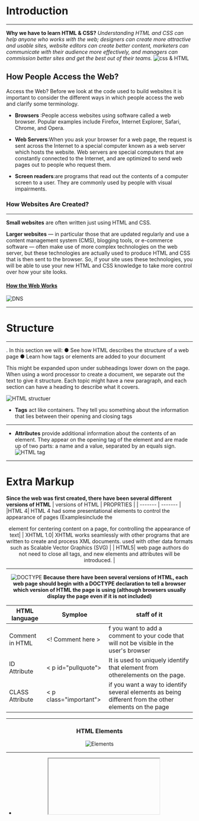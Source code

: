 # Introduction
_________
**Why we have to learn HTML & CSS?**
*Understanding HTML and CSS 
can help anyone who works 
with the web; designers can 
create more attractive and 
usable sites, website editors can 
create better content, marketers 
can communicate with their 
audience more effectively, and 
managers can commission 
better sites and get the best out 
of their teams.*
![css & HTML](https://miro.medium.com/max/2688/1*Q8w9PI58DKjolhl5aDeiOQ.png)

## **How People Access the Web?**
Access the Web?
Before we look at the code used to build 
websites it is important to consider the 
different ways in which people access the web 
and clarify some terminology.

- **Browsers** :People access websites using 
software called a web browser. 
Popular examples include 
Firefox, Internet Explorer, Safari, 
Chrome, and Opera.

- **Web Servers**:When you ask your browser for 
a web page, the request is sent 
across the Internet to a special 
computer known as a web 
server which hosts the website.
Web servers are special 
computers that are constantly 
connected to the Internet, and 
are optimized to send web pages 
out to people who request them.

- **Screen readers**:are programs 
that read out the contents of a 
computer screen to a user. They 
are commonly used by people 
with visual impairments.


### **How Websites Are Created?**
___________
**Small websites** are often written 
just using HTML and CSS.

**Larger websites** — in particular 
those that are updated regularly 
and use a content management system (CMS), blogging tools, or e-commerce software — often make use of more complex technologies on the web server, but these technologies are actually used to produce HTML and CSS that is then sent to the 
browser. So, if your site uses these technologies, you will be able to use your new HTML and CSS knowledge to take more control over how your site looks.
 
 
 #### **[How the Web Works](https://www.youtube.com/watch?v=mpQZVYPuDGU)**
 ![DNS](https://mk0wpwhitesec1it7616.kinstacdn.com/wp-content/uploads/2019/01/dns_generic.jpg)
 
________
 # **Structure**
_______________ 
 . In this section we will:
● See how HTML describes the structure of a web page
● Learn how tags or elements are added to your document

This might be expanded upon 
under subheadings lower down 
on the page. When using a word 
processor to create a document, 
we separate out the text to give 
it structure. Each topic might 
have a new paragraph, and each 
section can have a heading to 
describe what it covers.

![HTML structuer](https://csveda.com/wp-content/uploads/2020/02/HTML_Structure.png)
- **Tags** act like containers. They tell you 
something about the information that lies 
between their opening and closing tags
_____
- **Attributes** provide additional information 
about the contents of an element. They appear 
on the opening tag of the element and are 
made up of two parts: a name and a value, 
separated by an equals sign.
![HTML tag](https://www.computerhope.com/jargon/h/html-tag.gif)

_________
# **Extra Markup**
**Since the web was first created, there have been several different versions of HTML**
| versions of HTML | PROPRTIES   |
| ------- | ------- |
|HTML 4|  HTML 4 had some presentational elements to control the appearance of pages (Examplesinclude the <center> element for centering content on a page, <font> for controlling the appearance of text|
| XHTML 1.0| XHTML works seamlessly with other programs that are written to create and process XML documents. used with other data formats such as Scalable Vector Graphics (SVG) |
 | HTML5|  web page authors do not need to close all tags, and new elements and attributes will be introduced. |
 
 ____

 ![DOCTYPE](https://cdn.guru99.com/images/2/041720_1055_Differenceb1.png)
  **Because there have been several versions of HTML, each web page should begin with a DOCTYPE declaration to tell a browser which version of HTML the page is using (although browsers usually display the page even if it is not included)**
 
 |  HTML language  | Symploe  | staff of it   |
| ------- | ------- | --------- |
|Comment in HTML | <! Comment here > |f you want to add a comment to your code that will not be visible in the user's browser|
|ID Attribute | < p id="pullquote"> |It is used to uniquely identify that element from otherelements on the page. |
 | CLASS Attribute| < p class="important"> |  if you want a way to identify several elements as being different from the other elements on the page |

 _________
 
 ### **HTML Elements**
 ![Elements](https://ewldesign.com/portfolio/css/images/block-and-inline-elements.jpg)
 
 ________
 
 - <iframe> chapter-08/iframes.html HTML An iframe is like a little window that has been cut into your page — and in that window you can see another page. The term iframe is an abbreviation of inline frame.
 
 - <meta> The <meta> element lives inside the <head> element and contains information about that web page.
 
 ___________
 **The new HTML5 elements indicate the purpose of different parts of a web page and help to describe its structure.**
 
 ![HTML Layout](https://i.pinimg.com/736x/36/ae/d0/36aed058a33efa95cc984eb277d410b0.jpg)
 
 _________
**Process & Design**
 
 Target Audience: individuals
● What is the age range of your target audience?
● Will your site appeal to more women or men? What is the mix?
● Which country do your visitors live in?
● Do they live in urban or rural areas?
● What is the average income of visitors?
● What level of education do they have?
● What is their marital or family status?
● What is their occupation?
● How many hours do they work per week?
● How often do they use the web?
● What kind of device do they use to access the web?
 
 Target Audience: Companies
● What is the size of the company or relevant department?
● What is the position of people in the company who visit your site?
● Will visitors be using the site for themselves or for someone else?
● How large is the budget they control?
 
 _____
 **Site Maps**
 The aim is to create a diagram 
of the pages that will be used 
to structure the site. This is 
known as a site map and it will 
show how those pages can be 
grouped.
To help you decide what information should go on each page, you can use a technique called card sorting.This involves placing each piece of information that a visitor might need to know on a separate piece of paper and then organizing the related information into groups.
 
 ![sitemap](https://chili.pa/wp-content/uploads/Sitemap-SEO-1.jpg)
 
 
__________

 **Java Script**
 
 ![java scritp](https://miro.medium.com/max/800/1*JTVWHBtzlA9P6iKMxCF2yQ.png)
 

 * How java script make web pages more interactive?
 
 1.**ACCESS CONTENT**

 You can use JavaScript to select any element, attribute, or text from an HTML page. For example: 

 • Select the text inside all of the <hl> elements on a page 

 • Select any elements that have a class attribute with a value of note 

 • Find out what was entered into a text input whose id attribute has a value of email
 
 2. **MODIFY CONTENT** 

 You can use JavaScript to add elements, attributes, and text to the page, or remove them. For example: 

 • Add a paragraph of text after the first <hl> element 

 • Change the value of class attributes to trigger new CSS rules for those elements 

 • Change the size or position of an <img> element
 
 3.PROGRAM RULES 

 You can specify a set of steps for the browser to follow (like a recipe), which allows it to access or change the content of a page. For example: 

 • A gallery script could check which image a user clicked on and display a larger version of that image. 

 • A mortgage calculator could collect values from a form, perform a calculation, and display repayments. 

 • An animation could check the dimensions of the browser window and move an image to the bottom of the viewable area (also known as the viewport). 

 4.**REACT TO EVENTS** 

 You can specify that a script should run when a specific event has occurred. For example, it could be run when: 

 • A button is pressed 

 • A link is clicked (or tapped) on 

 • A cursor hovers over an element 

 • Information is added to a form 
 

 • An interval of time has passed 

 • A web page has finished loading  
 
  *A script is a series of instructions that a computer can follow to achieve a goal. *
 
 To write a script, you need to first state your goal and then list the tasks that need to be completed in order to achieve it. 
 
 _____
 Start with the big picture of what you want to achieve, and break that down into smaller steps.
 
 1. DEFINE THE GOAL:  First, you need to define the task you want to achieve. You can think of this as a puzzle for the computer to solve. 
 
2. DESIGN THE SCRIPT:  To design a script you split the goal out into a series of tasks that are going to be involved in solving this puzzle. This can be represented using a flowchart. You can then write down individual steps that the computer needs to perform in order to complete each individual task (and any information it needs to perform the task), rather like writing a recipe that it can follow. 
 
 3.  CODE EACH STEP: Each of the steps needs to be written in a programming language that the compu ter understands. In our case, this is JavaScript. As tempting as it can be to start coding straight away, it pays to spend time designing your script before you start writing it. 
 
 Computers are very logical and obedient. They need to be told every detail of what they are expected to do, and they will do it without question. Because they need different types of instructions compared to you or I, everyone who learns to program makes lots of mistakes at the start. Don't be disheartened; in Chapter 10 you will see several ways to discover what might have gone wrong - programmers call this debugging. 
 
 Often scripts will need to perform different tasks in differentsituations. You can use flowcharts to work out how the tasks fit together. 
 
The flowcharts show the paths between each step. 
 ![flowchart](https://www.yworks.com/assets/images/landing-pages/demo-flowchart-example.ecc8bed3ad.png)
 
 _________
 COMPUTERS CREATE MODELS OF THE WORLD USING DATA
 
OBJECTS (TH INGS) 
In computer programming, each physical thing in the world can be represented as an object. 
 
 Each object can have its own: 
 
 • Properties 
 Each property has a name and a value, and each of these name/value pairs tells you something about each individual instance of the object.
 • Events 
 Programmers choose which events they respond to. When a specific event happens, that event can be used to trigger a specific section of the code. Scripts often use different events to trigger different types of functionality. 
So a script will state which events the programmer wants to respond to, and what part of the script should be run when each of those events occur. 

 • Methods 
 typically represent how people (or other things) interact with an object in the real world.
  _______
WEB BROWSERS ARE PROGRAMS BUILT USING OBJECTS
 
the document object has: 
PROPERTIES 
Properties describe characteristics of the current 
web page (such as the title of the page). 
METHODS 
Methods perform tasks associated with the 
document currently loaded in the browser (such 
as getting information from a specified element or 
adding new content). 
EVENTS 
You can respond to events, such as a user clicking or 
tapping on an element. 

Because all major web browsers implement the document object in the same way, the people who create the browsers have already: 
• Implemented properties that you can access to find out about the current page in the browser
 
• Written methods that achieve some common tasks that you are likely to want to do with an HTML page So you will be learning how to work with this object. 
 
In fact, the document object is just one of a set of objects that all major browsers support. When the browser creates a model of a web page, it not only creates a document object, but it also creates a new object for each element on the page. Together these objects are described in the Document Object Model.
 _________
 
 HOW A BROWSER SEES A WEB PAGE:
 
 1. RECEIVE A PAGE AS HTML CODE
 
 2.CREATE A MODEL OF THE PAGE AND STORE IT IN MEMORY
 
 3.USE A RENDERING ENGINE TO SHOW THE PAGE ON SCREEN
 
 ____________
 
 
 HOW HTML, CSS, & JAVASCRIPT FIT TOGETHER 
 
 [](https://slideplayer.com/slide/16324903/95/images/2/How+HTML%2C+CSS%2C+and+JS+Fit+Together.jpg)
 

 

 


